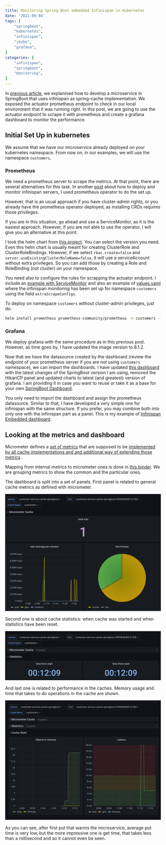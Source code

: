 ```yaml
---
title: Monitoring Spring Boot embedded Infinispan in Kubernetes
date: '2021-09-04'
tags: [
    "springboot",
    "kubernetes",
    "infinispan",
    "jkube",
    "grafana",
]
categories: [
    "infinispan",
    "springboot",
    "monitoring",
]
---
```


In [previous article](https://blog.ramon-gordillo.dev/2020/12/spring-boot-embedded-cache-with-infinispan-in-kubernetes/), we explanined how to develop a microservice in SpringBoot that uses infinispan as spring-cache implementation. We exposed the actuator prometheus endpoint to check in our local environment that it was running right. In this post, we are going to use the actuator endpoint to scrape it with prometheus and create a grafana dashboard to monitor the performance.

## Initial Set Up in kubernetes

We assume that we have our microservice already deployed on your kubernetes namespace. From now on, in our examples, we will use the namespace `customers`. 

### Prometheus

We need a prometheus server to scrape the metrics. At that point, there are several alternatives for this task. In another [post](https://blog.ramon-gordillo.dev/2020/06/infinispan-monitoring-in-kubernetes-with-prometheus-and-grafana/) about how to deploy and monitor infinispan servers, I used prometheus operator to do the set up.

However, that is an usual approach if you have cluster-admin rights, or you already have the prometheus operator deployed, as installing CRDs requires those privileges.

If you are in this situation, go ahead and use a ServiceMonitor, as it is the easiest approach. However, if you are not able to use the operator, I will give you an alternative at this point.

I took the helm chart from [this project](https://github.com/prometheus-community/helm-charts/tree/main/charts/prometheus). You can select the version you need. Even this helm chart is usually meant for creating ClusterRole and ClusterRoleBindings. However, if we select `rbac.create=false` and `server.useExistingClusterRoleName=false`, it will use a serviceAccount without extra privileges. So you can add those by creating a Role and RoleBinding (not cluster) on your namespace.

You need also to configure the rules for scrapping the actuator endpoint. I include an [example with ServiceMonitor](code/prometheus/prometheus-service-monitor.yaml) and also an example of [values.yaml](code/prometheus/values.yaml) where the infinispan monitoring has been set up for namespace `customers` using the field `extraScrapeConfigs`.

To deploy on namespace `customers` without cluster-admin privileges, just do:

```bash
helm install prometheus prometheus-community/prometheus -n customers -f values.yaml
```

### Grafana

We deploy grafana with the same procedure as in this previous post. However, as time goes by, I have updated the image version to 8.1.2.

Now that we have the datasource created by the dashboard (review the endpoint of your prometheus server if you are not using `customers` namespace), we can import the dashboards. I have updated [this dashboard](https://grafana.com/grafana/dashboards/10280) with the latest changes of the SpringBoot version I am using, removed the HikariCP panel and updated charts to latest (and greatest) version of grafana. I am providing it in case you want to reuse or take it as a base for your own [SpringBoot Dashboard](code/grafana/Spring-Boot-Statistics.json).

You only need to import the dashboard and assign the prometheus datasource. Similar to that, I have developed a very simple one for infinispan with the same structure. If you prefer, you may combine both into only one with the infinispan part as a panel. This is my example of [Infinispan Embedded dashboard](code/grafana/Infinispan-Embedded.json).

## Looking at the metrics and dashboard

Micrometer defines a [set of metrics](https://micrometer.io/docs/ref/cache) that are supposed to be [implemented by all cache implementations and and additional way of extending those metrics](https://www.javadoc.io/doc/io.micrometer/micrometer-core/latest/io/micrometer/core/instrument/binder/cache/CacheMeterBinder.html) . 

Mapping from internal metrics to micrometer ones is done in [this binder](https://github.com/infinispan/infinispan/blob/main/spring/spring-boot/embedded/src/main/java/org/infinispan/spring/starter/embedded/actuator/InfinispanCacheMeterBinder.java). We are grouping metrics to show the common and the particular ones.

The dashboard is split into a set of panels. First panel is related to general cache metrics as defined with micrometer.

![General Panel](images/panel1.png)

Second one is about cache statistics: when cache was started and when statistics have been reset.

![Statistics Panel](images/panel2.png)

And last one is related to performance in the caches. Memory usage and time that takes to do operations in the cache are shown.

![Performance Panel](images/panel3.png)

As you can see, after first put that warms the microservice, average put time is very low, but the more impressive one is get time, that takes less than a millisecond and so it cannot even be seen.
